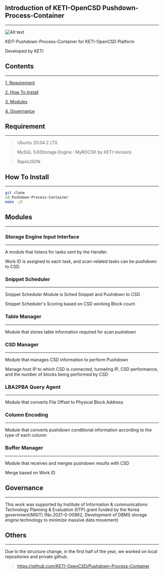 ## Introduction of KETI-OpenCSD Pushdown-Process-Container
-------------
![Alt text](/%EC%82%AC%EC%A7%84/pushdown.jpg)

KEIT-Pushdown-Process-Container for KETI-OpenCSD Platform

Developed by KETI

## Contents
-------------
[1. Requirement](#requirement)

[2. How To Install](#How-To-Install)

[3. Modules](#modules)

[4. Governance](#governance)

## Requirement
-------------
>   Ubuntu 20.04.2 LTS

>   MySQL 5.6(Storage Engine : MyROCSK by KETI-Version)

>   RapidJSON

## How To Install
-------------
```bash
git clone 
cd Pushdown-Process-Container
make -j8
```

## Modules
-------------
### Storage Engine Input Interface
-------------
A module that listens for tasks sent by the Handler.

Work ID is assigned to each task, and scan-related tasks can be pushdown to CSD.

### Snippet Scheduler
-------------
Snippet Scheduler Module is Sched Snippet and Pushdown to CSD

Snippet Scheduler's Scoring based on CSD working Block count

### Table Manager
-------------
Module that stores table information required for scan pushdown

### CSD Manager
-------------
Module that manages CSD information to perform Pushdown

Manage host IP to which CSD is connected, tunneling IP, CSD performance, and the number of blocks being performed by CSD

### LBA2PBA Query Agent
-------------
Module that converts File Offset to Physical Block Address

### Column Encoding
-------------
Module that converts pushdown conditional information according to the type of each column

### Buffer Manager
-------------
Module that receives and merges pushdown results with CSD

Merge based on Work ID

## Governance
-------------
This work was supported by Institute of Information & communications Technology Planning & Evaluation (IITP) grant funded by the Korea government(MSIT) (No.2021-0-00862, Development of DBMS storage engine technology to minimize massive data movement)

## Others
-------------
Due to the structure change, in the first half of the year, we worked on local repositories and private github.
> https://github.com/KETI-OpenCSD/Pushdown-Process-Container
